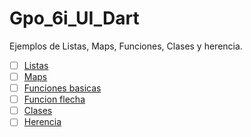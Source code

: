 # Gpo_6i_UI_Dart
Ejemplos de Listas, Maps, Funciones, Clases y herencia.
- [ ] [Listas](https://dartpad.dartlang.org/bbd64ecaa2dba5c9a8d494969983fe5d)
- [ ] [Maps](https://dartpad.dartlang.org/875b928bfdd2d3520dec294290761428)
- [ ] [Funciones basicas](https://dartpad.dartlang.org/2e78e546a6138ed3373c0b3c87340e01)
- [ ] [Funcion flecha](https://dartpad.dartlang.org/27d5184bf52f21ecfb219b19b442adb0)
- [ ] [Clases](https://dartpad.dartlang.org/4a3867d1f5fcf2db676c0b279ac22a8e)
- [ ] [Herencia](https://dartpad.dartlang.org/8911578653d4fe10e32c1e6105ee8585)
